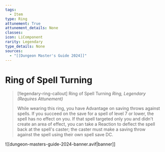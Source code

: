 ```yaml
---
tags:
  - Item
type: Ring
attunement: True
attunement_details: None
classes:
icon: LiComponent
rarity: Legendary
type_details: None
sources: 
  - "[[Dungeon Master's Guide 2024]]"
---
```

# Ring of Spell Turning
>[!legendary-ring-callout] Ring of Spell Turning
>_Ring, Legendary (Requires Attunement)_
>
>While wearing this ring, you have Advantage on saving throws against spells. If you succeed on the save for a spell of level 7 or lower, the spell has no effect on you. If that spell targeted only you and didn't create an area of effect, you can take a Reaction to deflect the spell back at the spell's caster; the caster must make a saving throw against the spell using their own spell save DC.
>


![[dungeon-masters-guide-2024-banner.avif|banner]]